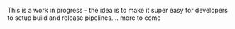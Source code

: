 This is a work in progress - the idea is to make it super easy for developers to setup build and release pipelines.... more to come

